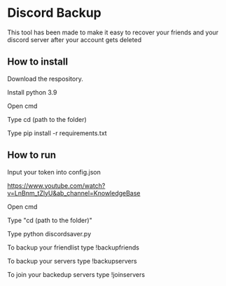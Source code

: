 
# Discord Backup
This tool has been made to make it easy to recover your friends and your discord server after your account gets deleted




## How to install
Download the respository.

Install python 3.9

Open cmd

Type cd (path to the folder)

Type pip install -r requirements.txt

## How to run
Input your token into config.json 

https://www.youtube.com/watch?v=LnBnm_tZlyU&ab_channel=KnowledgeBase

Open cmd

Type "cd (path to the folder)"

Type python discordsaver.py

To backup your friendlist type !backupfriends 

To backup your servers type !backupservers

To join your backedup servers type !joinservers


